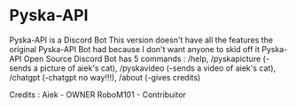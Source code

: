 # Pyska-API
Pyska-API is a Discord Bot
This version doesn't have all the features the original Pyska-API Bot had because I don't want anyone to skid off it
Pyska-API Open Source Discord Bot has 5 commands :
/help, /pyskapicture (-sends a picture of aiek's cat), /pyskavideo (-sends a video of aiek's cat), /chatgpt (-chatgpt no way!!!), /about (-gives credits)

Credits :
Aiek - OWNER
RoboM101 - Contribuitor
